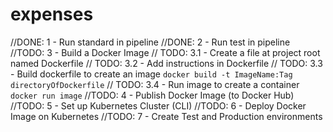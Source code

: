 # expenses

//DONE: 1 - Run standard in pipeline
//DONE: 2 - Run test in pipeline
//TODO: 3 - Build a Docker Image
// TODO: 3.1 - Create a file at project root named Dockerfile
// TODO: 3.2 - Add instructions in Dockerfile
// TODO: 3.3 - Build dockerfile to create an image
`docker build -t ImageName:Tag directoryOfDockerfile`
// TODO: 3.4 - Run image to create a container
`docker run image`
//TODO: 4 - Publish Docker Image (to Docker Hub)
//TODO: 5 - Set up Kubernetes Cluster (CLI)
//TODO: 6 - Deploy Docker Image on Kubernetes
//TODO: 7 - Create Test and Production environments
